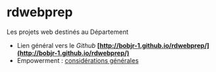 # rdwebprep

Les projets web destinés au Département

* Lien général vers le *Github* **[http://bobjr-1.github.io/rdwebprep/](http://bobjr-1.github.io/rdwebprep/)**
* Empowerment : [considérations générales](http://bobjr-1.github.io/rdwebprep/Check_Preview/Preconditions.html)


